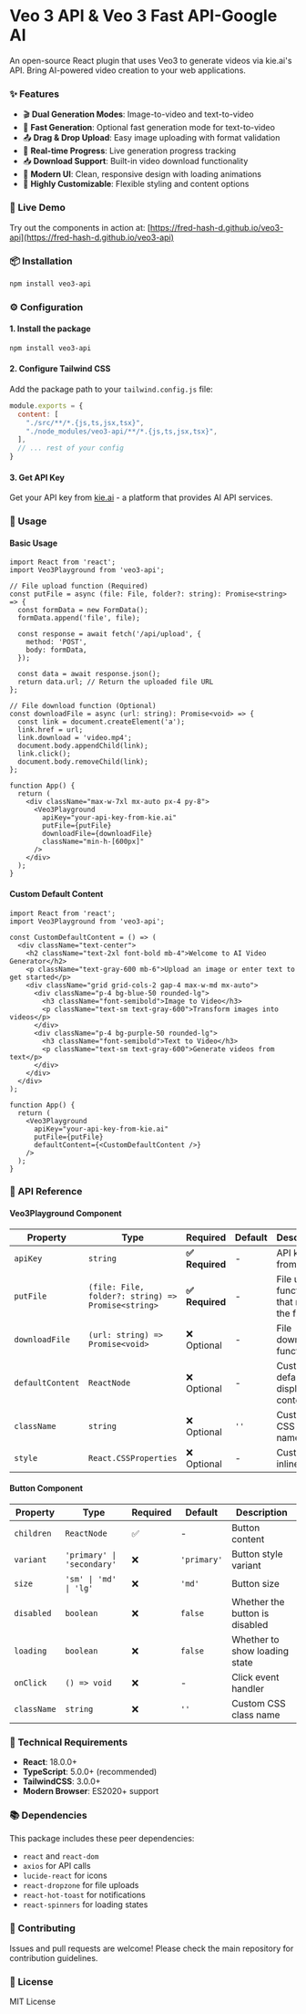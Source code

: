 # Veo 3 API & Veo 3 Fast API-Google AI

An open-source React plugin that uses Veo3 to generate videos via kie.ai's API. Bring AI-powered video creation to your web applications.

### ✨ Features

- 🎬 **Dual Generation Modes**: Image-to-video and text-to-video
- 🚀 **Fast Generation**: Optional fast generation mode for text-to-video
- 📤 **Drag & Drop Upload**: Easy image uploading with format validation
- 🔄 **Real-time Progress**: Live generation progress tracking
- 📥 **Download Support**: Built-in video download functionality
- 🎨 **Modern UI**: Clean, responsive design with loading animations
- 🔧 **Highly Customizable**: Flexible styling and content options

### 🌟 Live Demo

Try out the components in action at: [https://fred-hash-d.github.io/veo3-api](https://fred-hash-d.github.io/veo3-api)

### 📦 Installation

```bash
npm install veo3-api
```

### ⚙️ Configuration

#### 1. Install the package

```bash
npm install veo3-api
```

#### 2. Configure Tailwind CSS

Add the package path to your `tailwind.config.js` file:

```javascript
module.exports = {
  content: [
    "./src/**/*.{js,ts,jsx,tsx}",
    "./node_modules/veo3-api/**/*.{js,ts,jsx,tsx}",
  ],
  // ... rest of your config
}
```

#### 3. Get API Key

Get your API key from [kie.ai](https://kie.ai/api-key) - a platform that provides AI API services.

### 🚀 Usage

#### Basic Usage

```tsx
import React from 'react';
import Veo3Playground from 'veo3-api';

// File upload function (Required)
const putFile = async (file: File, folder?: string): Promise<string> => {
  const formData = new FormData();
  formData.append('file', file);
  
  const response = await fetch('/api/upload', {
    method: 'POST',
    body: formData,
  });
  
  const data = await response.json();
  return data.url; // Return the uploaded file URL
};

// File download function (Optional)
const downloadFile = async (url: string): Promise<void> => {
  const link = document.createElement('a');
  link.href = url;
  link.download = 'video.mp4';
  document.body.appendChild(link);
  link.click();
  document.body.removeChild(link);
};

function App() {
  return (
    <div className="max-w-7xl mx-auto px-4 py-8">
      <Veo3Playground 
        apiKey="your-api-key-from-kie.ai"
        putFile={putFile}
        downloadFile={downloadFile}
        className="min-h-[600px]"
      />
    </div>
  );
}
```

#### Custom Default Content

```tsx
import React from 'react';
import Veo3Playground from 'veo3-api';

const CustomDefaultContent = () => (
  <div className="text-center">
    <h2 className="text-2xl font-bold mb-4">Welcome to AI Video Generator</h2>
    <p className="text-gray-600 mb-6">Upload an image or enter text to get started</p>
    <div className="grid grid-cols-2 gap-4 max-w-md mx-auto">
      <div className="p-4 bg-blue-50 rounded-lg">
        <h3 className="font-semibold">Image to Video</h3>
        <p className="text-sm text-gray-600">Transform images into videos</p>
      </div>
      <div className="p-4 bg-purple-50 rounded-lg">
        <h3 className="font-semibold">Text to Video</h3>
        <p className="text-sm text-gray-600">Generate videos from text</p>
      </div>
    </div>
  </div>
);

function App() {
  return (
    <Veo3Playground 
      apiKey="your-api-key-from-kie.ai"
      putFile={putFile}
      defaultContent={<CustomDefaultContent />}
    />
  );
}
```

### 📖 API Reference

#### Veo3Playground Component

| Property | Type | Required | Default | Description |
|----------|------|----------|---------|-------------|
| `apiKey` | `string` | **✅ Required** | - | API key from [kie.ai](https://kie.ai/api-key) |
| `putFile` | `(file: File, folder?: string) => Promise<string>` | **✅ Required** | - | File upload function that returns the file URL |
| `downloadFile` | `(url: string) => Promise<void>` | ❌ Optional | - | File download function |
| `defaultContent` | `ReactNode` | ❌ Optional | - | Custom default display content |
| `className` | `string` | ❌ Optional | `''` | Custom CSS class name |
| `style` | `React.CSSProperties` | ❌ Optional | - | Custom inline styles |

#### Button Component

| Property | Type | Required | Default | Description |
|----------|------|----------|---------|-------------|
| `children` | `ReactNode` | ✅ | - | Button content |
| `variant` | `'primary' \| 'secondary'` | ❌ | `'primary'` | Button style variant |
| `size` | `'sm' \| 'md' \| 'lg'` | ❌ | `'md'` | Button size |
| `disabled` | `boolean` | ❌ | `false` | Whether the button is disabled |
| `loading` | `boolean` | ❌ | `false` | Whether to show loading state |
| `onClick` | `() => void` | ❌ | - | Click event handler |
| `className` | `string` | ❌ | `''` | Custom CSS class name |

### 🔧 Technical Requirements

- **React**: 18.0.0+
- **TypeScript**: 5.0.0+ (recommended)
- **TailwindCSS**: 3.0.0+
- **Modern Browser**: ES2020+ support

### 📚 Dependencies

This package includes these peer dependencies:
- `react` and `react-dom`
- `axios` for API calls
- `lucide-react` for icons
- `react-dropzone` for file uploads
- `react-hot-toast` for notifications
- `react-spinners` for loading states

### 🤝 Contributing

Issues and pull requests are welcome! Please check the main repository for contribution guidelines.

### 📄 License

MIT License
